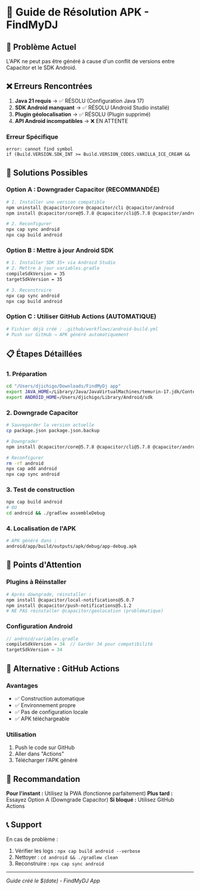 # 📱 Guide de Résolution APK - FindMyDJ

## 🎯 Problème Actuel
L'APK ne peut pas être généré à cause d'un conflit de versions entre Capacitor et le SDK Android.

## ❌ Erreurs Rencontrées
1. **Java 21 requis** → ✅ RÉSOLU (Configuration Java 17)
2. **SDK Android manquant** → ✅ RÉSOLU (Android Studio installé)
3. **Plugin géolocalisation** → ✅ RÉSOLU (Plugin supprimé)
4. **API Android incompatibles** → ❌ EN ATTENTE

### Erreur Spécifique
```
error: cannot find symbol
if (Build.VERSION.SDK_INT >= Build.VERSION_CODES.VANILLA_ICE_CREAM &&
```

## 🔧 Solutions Possibles

### Option A : Downgrader Capacitor (RECOMMANDÉE)
```bash
# 1. Installer une version compatible
npm uninstall @capacitor/core @capacitor/cli @capacitor/android
npm install @capacitor/core@5.7.8 @capacitor/cli@5.7.8 @capacitor/android@5.7.8

# 2. Reconfigurer
npx cap sync android
npx cap build android
```

### Option B : Mettre à jour Android SDK
```bash
# 1. Installer SDK 35+ via Android Studio
# 2. Mettre à jour variables.gradle
compileSdkVersion = 35
targetSdkVersion = 35

# 3. Reconstruire
npx cap sync android
npx cap build android
```

### Option C : Utiliser GitHub Actions (AUTOMATIQUE)
```yaml
# Fichier déjà créé : .github/workflows/android-build.yml
# Push sur GitHub → APK généré automatiquement
```

## 📋 Étapes Détaillées

### 1. Préparation
```bash
cd "/Users/djichigo/Downloads/FindMyDj app"
export JAVA_HOME=/Library/Java/JavaVirtualMachines/temurin-17.jdk/Contents/Home
export ANDROID_HOME=/Users/djichigo/Library/Android/sdk
```

### 2. Downgrade Capacitor
```bash
# Sauvegarder la version actuelle
cp package.json package.json.backup

# Downgrader
npm install @capacitor/core@5.7.8 @capacitor/cli@5.7.8 @capacitor/android@5.7.8

# Reconfigurer
rm -rf android
npx cap add android
npx cap sync android
```

### 3. Test de construction
```bash
npx cap build android
# OU
cd android && ./gradlew assembleDebug
```

### 4. Localisation de l'APK
```bash
# APK généré dans :
android/app/build/outputs/apk/debug/app-debug.apk
```

## 🚨 Points d'Attention

### Plugins à Réinstaller
```bash
# Après downgrade, réinstaller :
npm install @capacitor/local-notifications@5.0.7
npm install @capacitor/push-notifications@5.1.2
# NE PAS réinstaller @capacitor/geolocation (problématique)
```

### Configuration Android
```gradle
// android/variables.gradle
compileSdkVersion = 34  // Garder 34 pour compatibilité
targetSdkVersion = 34
```

## 📱 Alternative : GitHub Actions

### Avantages
- ✅ Construction automatique
- ✅ Environnement propre
- ✅ Pas de configuration locale
- ✅ APK téléchargeable

### Utilisation
1. Push le code sur GitHub
2. Aller dans "Actions"
3. Télécharger l'APK généré

## 🎯 Recommandation

**Pour l'instant :** Utilisez la PWA (fonctionne parfaitement)
**Plus tard :** Essayez Option A (Downgrade Capacitor)
**Si bloqué :** Utilisez GitHub Actions

## 📞 Support

En cas de problème :
1. Vérifier les logs : `npx cap build android --verbose`
2. Nettoyer : `cd android && ./gradlew clean`
3. Reconstruire : `npx cap sync android`

---
*Guide créé le $(date) - FindMyDJ App*